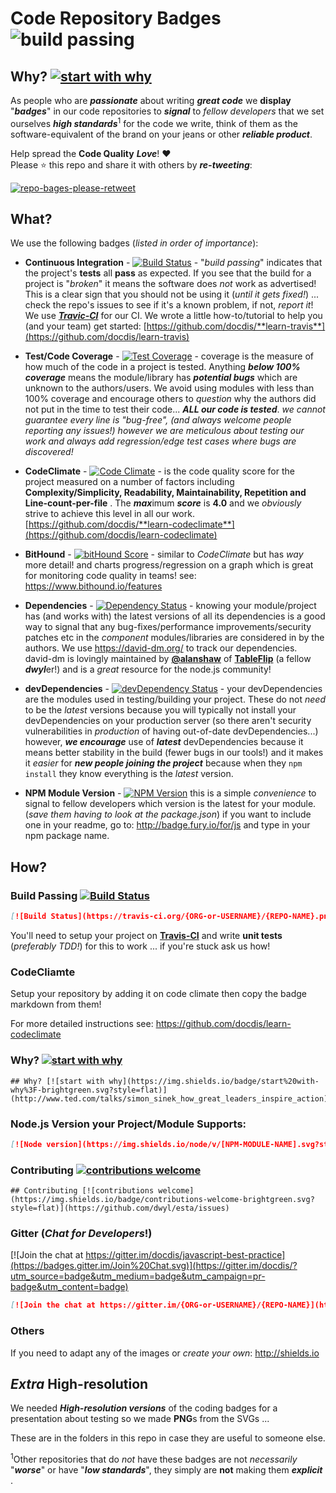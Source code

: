 Code Repository Badges ![build passing](https://raw.githubusercontent.com/dwyl/repo-badges/master/highresPNGs/build-passing.png)
===========

## Why? [![start with why](https://img.shields.io/badge/start%20with-why%3F-brightgreen.svg?style=flat)](http://www.ted.com/talks/simon_sinek_how_great_leaders_inspire_action)

As people who are ***passionate*** about writing ***great code*** we **display** "***badges***" in our code repositories to ***signal*** to *fellow
developers* that we set ourselves ***high standards***<sup>1</sup> for the code we write, think of them as the software-equivalent of the brand on your jeans or other ***reliable product***.

Help spread the **Code Quality** ***Love***! :heart:  
Please :star: this repo and share it with others by ***re-tweeting***:

[![repo-bages-please-retweet](http://i.imgur.com/OuqTKlV.png)](https://twitter.com/nelsonic/status/602379561507135488)


## What?

We use the following badges (*listed in order of importance*):

+ **Continuous Integration** - [![Build Status](https://travis-ci.org/dwyl/esta.svg?branch=master)](https://travis-ci.org/dwyl/esta) - "*build passing*" indicates that the project's **tests** all **pass** as expected. If you see that the build for a project is "*broken*" it means the software does *not* work as advertised! This is a clear sign that you should not be using it (*until it gets fixed!*) ... check the repo's issues to see if it's a known problem, if not, *report it*!  
We use [***Travic-CI***](https://github.com/docdis/learn-travis) for our CI.  We wrote a little how-to/tutorial to help you (and your team) get started: [https://github.com/docdis/**learn-travis**](https://github.com/docdis/learn-travis)

+ **Test/Code Coverage** - [![Test Coverage](https://codeclimate.com/github/dwyl/esta/badges/coverage.svg)](https://codeclimate.com/github/dwyl/esta) - coverage is the measure of how much of the code in a project is tested. Anything ***below 100% coverage*** means the module/library has ***potential bugs*** which are unknown to the authors/users. We avoid using modules with less than 100% coverage and encourage others to *question* why the authors did not put in the time to test their code... ***ALL our code is tested***. *we cannot guarantee every line is "bug-free", (and always welcome people reporting any issues!) however we are meticulous about testing our work and always add regression/edge test cases where bugs are discovered!*

+ **CodeClimate** - [![Code Climate](https://codeclimate.com/github/dwyl/esta/badges/gpa.svg)](https://codeclimate.com/github/dwyl/esta) - is the code quality score for the project measured on a number of factors including **Complexity/Simplicity, Readability, Maintainability, Repetition and Line-count-per-file** . The ***max***imum ***score*** is **4.0** and we *obviously* strive to achieve this level in all our work.   [https://github.com/docdis/**learn-codeclimate**](https://github.com/docdis/learn-codeclimate)

+ **BitHound** - [![bitHound Score](https://img.shields.io/badge/bitHound-100-brightgreen.svg)](https://www.bithound.io/github/dwyl/ordem) - similar to *CodeClimate* but has *way* more detail! and charts progress/regression on a graph which is great for monitoring code quality in teams! see: https://www.bithound.io/features

+ **Dependencies** - [![Dependency Status](https://david-dm.org/dwyl/esta.svg)](https://david-dm.org/dwyl/esta) - knowing your module/project has (and works with) the latest versions of all its dependencies is a good way to signal that any bug-fixes/performance improvements/security patches etc in the *component* modules/libraries are considered in by the authors.
We use https://david-dm.org/ to track our dependencies. david-dm is lovingly maintained by [**@alanshaw**](https://github.com/alanshaw) of [**TableFlip**](http://tableflip.io/) (a fellow ***dwyl***er!) and is a *great* resource for the node.js community!

+ **devDependencies** - [![devDependency Status](https://david-dm.org/dwyl/esta/dev-status.svg)](https://david-dm.org/dwyl/esta#info=devDependencies) - your devDependencies are the modules used in testing/building your project. These do not *need* to be the *latest* versions because you will typically not install your devDependencies on your production server (so there aren't security vulnerabilities in *production* of having out-of-date devDependencies...) however, ***we encourage*** use of ***latest*** devDependencies because it means better stability in the build (fewer bugs in our tools!) and it makes it *easier* for ***new people joining the project*** because when they `npm install` they know everything is the *latest* version.

+ **NPM Module Version** - [![NPM Version](https://badge.fury.io/js/esta.svg?style=flat)](https://npmjs.org/package/esta) this is a simple *convenience* to signal to fellow developers which version is the latest for your module. (*save them having to look at the package.json*) if you want to include one in your readme, go to: http://badge.fury.io/for/js and type in your npm package name.


## How?

### Build Passing [![Build Status](https://travis-ci.org/dwyl/esta.svg?branch=master)](https://travis-ci.org/)

```md
[![Build Status](https://travis-ci.org/{ORG-or-USERNAME}/{REPO-NAME}.png?branch=master)](https://travis-ci.org/{ORG-or-USERNAME}/{REPO-NAME})
```

You'll need to setup your project on [**Travis-CI**](https://github.com/docdis/learn-travis) and write **unit tests** (*preferably TDD!*) for this to work ... if you're stuck ask us how!


### CodeCliamte

Setup your repository by adding it on code climate then copy the badge markdown from them!

For more detailed instructions see: https://github.com/docdis/learn-codeclimate



### Why? [![start with why](https://img.shields.io/badge/start%20with-why%3F-brightgreen.svg?style=flat)](http://www.ted.com/talks/simon_sinek_how_great_leaders_inspire_action)

```code
## Why? [![start with why](https://img.shields.io/badge/start%20with-why%3F-brightgreen.svg?style=flat)](http://www.ted.com/talks/simon_sinek_how_great_leaders_inspire_action)
```

### Node.js Version your Project/Module Supports:

```md
[![Node version](https://img.shields.io/node/v/[NPM-MODULE-NAME].svg?style=flat)](http://nodejs.org/download/)
```


### Contributing [![contributions welcome](https://img.shields.io/badge/contributions-welcome-brightgreen.svg?style=flat)](https://github.com/dwyl/esta/issues)

```code
## Contributing [![contributions welcome](https://img.shields.io/badge/contributions-welcome-brightgreen.svg?style=flat)](https://github.com/dwyl/esta/issues)

```

### Gitter (*Chat for Developers*!)

[![Join the chat at https://gitter.im/docdis/javascript-best-practice](https://badges.gitter.im/Join%20Chat.svg)](https://gitter.im/docdis/?utm_source=badge&utm_medium=badge&utm_campaign=pr-badge&utm_content=badge)
```md
[![Join the chat at https://gitter.im/{ORG-or-USERNAME}/{REPO-NAME}](https://badges.gitter.im/Join%20Chat.svg)](https://gitter.im/docdis/?utm_source=badge&utm_medium=badge&utm_campaign=pr-badge&utm_content=badge)
```



### Others

If you need to adapt any of the images or *create your own*: http://shields.io


## *Extra* High-resolution

We needed ***High-resolution versions*** of the coding badges for a presentation about testing so we made **PNG**s from the SVGs ...

These are in the folders in this repo in case they are useful to someone else.


<sup>1</sup>Other repositories that do *not* have these badges are not *necessarily* "***worse***" or have "***low standards***", they simply are **not** making them ***explicit*** .

